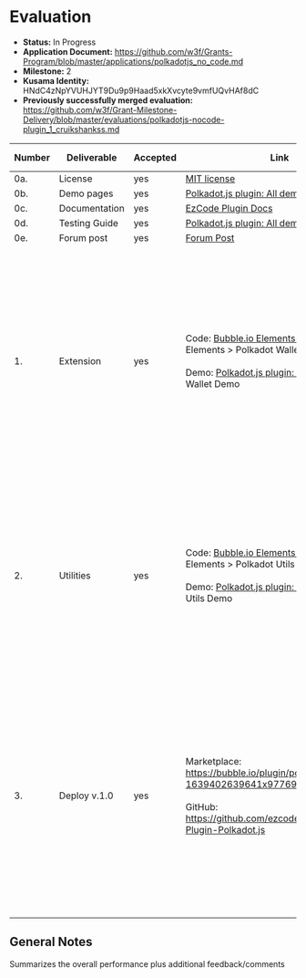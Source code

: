 # Evaluation

- **Status:** In Progress
- **Application Document:** https://github.com/w3f/Grants-Program/blob/master/applications/polkadotjs_no_code.md 
- **Milestone:** 2
- **Kusama Identity:** HNdC4zNpYVUHJYT9Du9p9Haad5xkXvcyte9vmfUQvHAf8dC
- **Previously successfully merged evaluation:** https://github.com/w3f/Grant-Milestone-Delivery/blob/master/evaluations/polkadotjs-nocode-plugin_1_cruikshankss.md

| Number | Deliverable | Accepted | Link | Evaluation Notes |
| ------ | ----------- | -------- | ---- |----------------- |
| 0a. | License | yes | [MIT license](https://github.com/ezcodeco/Bubble-Plugin-Polkadot.js/blob/main/LICENSE) | 
| 0b. | Demo pages | yes | [Polkadot.js plugin: All demo pages](https://polkadotjs.bubbleapps.io/version-test/) | 
| 0c. | Documentation | yes | [EzCode Plugin Docs](https://polkadotjs.docs.ezcodeplugins.com/) | 
| 0d. | Testing Guide | yes | [Polkadot.js plugin: All demo pages](https://polkadotjs.bubbleapps.io/version-test/) | 
| 0e. | Forum post | yes | [Forum Post](https://forum.bubble.io/t/free-plugin-polkadot-js-by-ezcode/187940) |
| 1. | Extension | yes | Code: [Bubble.io Elements Tab](https://bubble.io/plugin_editor?id=1639402639641x977692461648052200&tab=tabs-4) > Plugin Elements > Polkadot Wallet <br><br> Demo: [Polkadot.js plugin: All demo pages](https://polkadotjs.bubbleapps.io/version-test/) > Wallet Demo | The EzCode team has successfully connected to the Polkadot{.js} Browser Wallet Extension API functionality in Bubble.io with their Polkadot NoCode Plugin "Polkadot Wallet" plugin element.  
| 2. | Utilities | yes | Code: [Bubble.io Elements Tab](https://bubble.io/plugin_editor?id=1639402639641x977692461648052200&tab=tabs-4) > Plugin Elements > Polkadot Utils <br><br> Demo: [Polkadot.js plugin: All demo pages](https://polkadotjs.bubbleapps.io/version-test/) > Utils Demo | The EzCode team has successfully connected to the Polkadot{.js} Utilities/utils API functionality in Bubble.io with their Polkadot NoCode Plugin "Polkadot Utils" plugin element.
| 3. | Deploy v.1.0 | yes | Marketplace: https://bubble.io/plugin/polkadotjs-1639402639641x977692461648052200 <br><br> GitHub: https://github.com/ezcodeco/Bubble-Plugin-Polkadot.js | The EzCode team has published their plugin for free on the free Bubble.io NoCode platform. <br><br> They have published a backup of their code on GitHub, but please refer to [Bubble.io Elements Tab](https://bubble.io/plugin_editor?id=1639402639641x977692461648052200&tab=tabs-4) for the live code. 


## General Notes

Summarizes the overall performance plus additional feedback/comments
